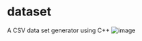 # dataset
A CSV data set generator using C++
![image](https://user-images.githubusercontent.com/73101486/122445491-3cc24580-cfbf-11eb-9274-db0829c2adde.png)
